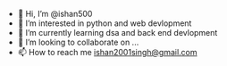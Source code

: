 - 👋 Hi, I’m @ishan500
- 👀 I’m interested in python and web devlopment
- 🌱 I’m currently learning dsa and back end devlopment
- 💞️ I’m looking to collaborate on ...
- 📫 How to reach me ishan2001singh@gmail.com

<!---
ishan500/ishan500 is a ✨ special ✨ repository because its `README.md` (this file) appears on your GitHub profile.
You can click the Preview link to take a look at your changes.
--->
